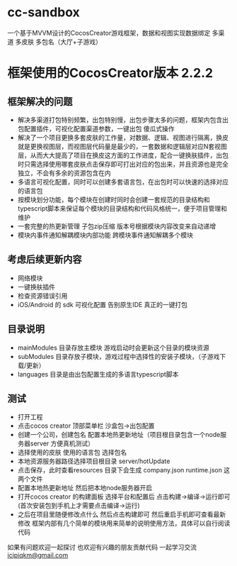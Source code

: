 # cc-sandbox

一个基于MVVM设计的CocosCreator游戏框架，数据和视图实现数据绑定  多渠道 多皮肤 多包名（大厅+子游戏）

# 框架使用的CocosCreator版本 2.2.2

框架解决的问题
---
* 解决多渠道打包特别频繁，出包特别慢，出包步骤太多的问题，框架内包含出包配置插件，可视化配置渠道参数，一键出包 傻瓜式操作
* 解决了一个项目更换多套皮肤的工作量，对数据、逻辑、视图进行隔离，换皮就是更换视图层，而视图层代码量是最少的，一套数据和逻辑层对应N套视图层，从而大大提高了项目在换皮这方面的工作进度，配合一键换肤插件，出包时只需选择使用哪套皮肤点击保存即可打出对应的包出来，并且资源也是完全独立，不会有多余的资源包含在内
* 多语言可视化配置，同时可以创建多套语言包，在出包时可以快速的选择对应的语言包
* 按模块划分功能，每个模块在创建时同时会创建一套规范的目录结构和typescript脚本来保证每个模块的目录结构和代码风格统一，便于项目管理和维护
* 一套完整的热更新管理 子包zip压缩 版本号根据模块内容改变来自动递增
* 模块内事件通知解耦模块内部功能  跨模块事件通知解耦多个模块

考虑后续更新内容
---
* 网络模块
* 一键换肤插件
* 检查资源错误引用
* iOS/Android 的 sdk 可视化配置 告别原生IDE 真正的一键打包

目录说明
---
* mainModules 目录存放主模块 游戏启动时会更新这个目录的模块资源
* subModules 目录存放子模块，游戏过程中选择性的安装子模块，（子游戏下载/更新）
* languages 目录是由出包配置生成的多语言typescript脚本

测试
---
* 打开工程
* 点击cocos creator 顶部菜单栏 沙盒包->出包配置
* 创建一个公司，创建包名 配置本地热更新地址（项目根目录包含一个node服务器server 方便真机测试）
* 选择使用的皮肤 使用的语言包 选择包名 
* 本地资源服务器路径选择项目根目录 server/hotUpdate 
* 点击保存，此时查看resources 目录下会生成 company.json runtime.json 这两个文件
* 配置本地热更新地址  然后把本地node服务器开启
* 打开cocos creator 的构建面板 选择平台和配置后 点击构建->编译->运行即可(首次安装包到手机上才需要点击编译->运行)
* 之后在项目里随便修改点什么 然后点击构建即可 然后重启手机即可查看最新修改
框架内部有几个简单的模块用来简单的说明使用方法，具体可以自行阅读代码


如果有问题欢迎一起探讨 也欢迎有兴趣的朋友贡献代码 一起学习交流 icipiqkm@gmail.com


